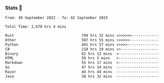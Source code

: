 ### Stats 👋
<!--START_SECTION:waka-->

```txt
From: 30 September 2022 - To: 02 September 2025

Total Time: 2,670 hrs 4 mins

Rust                               794 hrs 32 mins >>>>>>>------------------   29.76 %
Other                              587 hrs 55 mins >>>>>>-------------------   22.02 %
Python                             491 hrs 57 mins >>>>>--------------------   18.42 %
C#                                 218 hrs 19 mins >>-----------------------   08.18 %
Binary                             62 hrs 12 mins  >------------------------   02.33 %
HTML                               59 hrs 5 mins   >------------------------   02.21 %
Markdown                           55 hrs 17 mins  >------------------------   02.07 %
Go                                 47 hrs 14 mins  -------------------------   01.77 %
Razor                              44 hrs 44 mins  -------------------------   01.68 %
Java                               38 hrs 32 mins  -------------------------   01.44 %
```

<!--END_SECTION:waka-->

<!--
**buhaytza2005/buhaytza2005** is a ✨ _special_ ✨ repository because its `README.md` (this file) appears on your GitHub profile.

Here are some ideas to get you started:

- 🔭 I’m currently working on ...
- 🌱 I’m currently learning ...
- 👯 I’m looking to collaborate on ...
- 🤔 I’m looking for help with ...
- 💬 Ask me about ...
- 📫 How to reach me: ...
- 😄 Pronouns: ...
- ⚡ Fun fact: ...
-->


